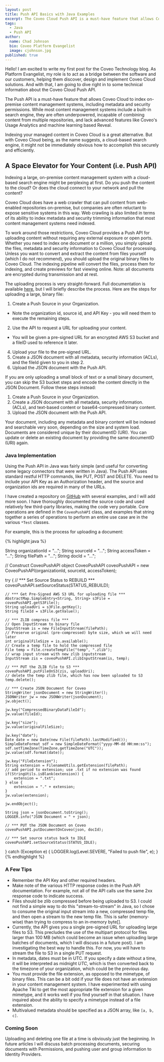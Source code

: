 ```yaml
---
layout: post
title: Push API Basics with Java Examples
excerpt: The Coveo Cloud Push API is a must-have feature that allows Coveo Cloud to index on-premise content management systems, including metadata and security permissions. While most content management systems include a built-in search engine, they are often underpowered, incapable of combining content from multiple repositories, and lack advanced features like Coveo's Usage Analytics and machine learning based Reveal.
tags:
  - Java
  - Push API
author:
  name: Chad Johnson
  bio: Coveo Platform Evangelist
  image: cjohnson.jpg
published: true
---
```


Hello!  I am excited to write my first post for the Coveo Technology blog. As Platform Evangelist, my role is to act as a bridge between the software and our customers, helping them discover, design and implement Coveo Cloud solutions.  And with that, I am going to dive right in to some technical information about the Coveo Cloud Push API.

The Push API is a must-have feature that allows Coveo Cloud to index on-premise content management systems, including metadata and security permissions. While most content management systems include a built-in search engine, they are often underpowered, incapable of combining content from multiple repositories, and lack advanced features like Coveo's Usage Analytics and machine learning based Reveal.

Indexing your managed content in Coveo Cloud is a great alternative.  But with Coveo Cloud being, as the name suggests, a cloud-based search engine, it might not be immediately obvious how to accomplish this securely and efficiently.

## A Space Elevator for Your Content (i.e. Push API)

Indexing a large, on-premise content management system with a cloud-based search engine might be perplexing at first.  Do you push the content to the cloud?  Or does the cloud connect to your network and pull the content?  

Coveo Cloud does have a web crawler that can pull content from web-enabled repositories on-premise, but companies are often reluctant to expose sensitive systems in this way.  Web crawling is also limited in terms of its ability to index metadata and security trimming information that most content management systems need indexed.  

To work around those restrictions, Coveo Cloud provides a Push API for uploading content without requiring any external exposure or open ports.  Whether you need to index one document or a million, you simply upload the files, metadata and security information to Coveo Cloud for processing.  Unless you want to convert and extract the content from files yourself (which I do not recommend), you should upload the original binary files to Coveo Cloud.  The indexing pipeline will convert the files, process them for indexing, and create previews for fast viewing online.  Note: all documents are encrypted during transmission and at rest.

The uploading process is very straight-forward.  Full documentation is available [here](https://developers.coveo.com/display/CloudPlatform/Push+API+Usage+Overview), but I will briefly describe the process.  Here are the steps for uploading a large, binary file:

1. Create a Push Source in your Organization.
 * Note the organization id, source id, and API Key - you will need them to execute the remaining steps.
2. Use the API to request a URL for uploading your content.
 * You will be given a pre-signed URL for an encrypted AWS S3 bucket and a fileID used to reference it later.
4. Upload your file to the pre-signed URL.
5. Create a JSON document with all metadata, security information (ACLs), and the fileId given to you in step 2.
6. Upload the JSON document with the Push API.

If you are only uploading a small block of text or a small binary document, you can skip the S3 bucket steps and encode the content directly in the JSON Document.  Follow these steps instead:

1. Create a Push Source in your Organization.
2. Create a JSON document with all metadata, security information. (ACLs), and text-based content or base64-compressed binary content.
3. Upload the JSON document with the Push API.

Your document, including any metadata and binary content will be indexed and searchable very soon, depending on the size and system load.  Documents are considered unique by their documentID (URI).  You can update or delete an existing document by providing the same documentID (URI) again.

### Java Implementation

Using the Push API in Java was fairly simple (and useful for converting some legacy connectors that were written in Java).  The Push API uses standard restful HTTP commands, like PUT, POST and DELETE.  You need to include your API Key as an Authorization header, and the source and organization ids are required in many of the URLs.  

I have created a repository on [GitHub](https://github.com/coveo/pushapi-java) with several examples, and I will add more soon.  I have thoroughly documented the source code and used relatively few third-party libraries, making the code very portable.  Core operations are defined in the `CoveoPushAPI` class, and examples that string together a series of operations to perform an entire use case are in the various `*Test` classes.

For example, this is the process for uploading a document:

{% highlight java %}

String organizationId = "...";
String sourceId = "...";
String accessToken = "...";
String filePath = "...";
String docId = "...";

// Construct CoveoPushAPI object
CoveoPushAPI coveoPushAPI = new CoveoPushAPI(organizationId, sourceId, accessToken);

try {
    // *** Set Source Status to REBUILD ***
    coveoPushAPI.setSourceStatus(STATUS_REBUILD);

    // *** Get Pre-Signed AWS S3 URL for uploading file ***
    AbstractMap.SimpleEntry<String, String> s3File = coveoPushAPI.getS3File();
    String uploadUri = s3File.getKey();
    String fileId = s3File.getValue();

    // *** ZLIB compress file ***
    // Open InputStream to binary file
    InputStream is = new FileInputStream(filePath);
    // Preserve original (pre-compressed) byte size, which we will need later
    int originalFileSize = is.available();
    // Create a temp file to hold the compressed file
    File temp = File.createTempFile("temp", ".zlib");
    // wrap input stream with new zlib inputstream
    InputStream zis = coveoPushAPI.zlibInputStream(is, temp);

    // *** PUT the ZLIB file to S3 ***
    coveoPushAPI.putFileOnS3(zis, uploadUri);
    // delete the temp zlib file, which has now been uploaded to S3
    temp.delete();

    // *** Create JSON Document for Coveo
    StringWriter jsonDocument = new StringWriter();
    JSONWriter jw = new JSONWriter(jsonDocument);
    jw.object();

    jw.key("CompressedBinaryDataFileId");
    jw.value(fileId);

    jw.key("size");
    jw.value(originalFileSize);

    jw.key("date");
    Date date = new Date(new File(filePath).lastModified());
    SimpleDateFormat sdf = new SimpleDateFormat("yyyy-MM-dd HH:mm:ss");
    sdf.setTimeZone(TimeZone.getTimeZone("UTC"));
    jw.value(sdf.format(date));

    jw.key("FileExtension");
    String extension = FilenameUtils.getExtension(filePath);
    // add period to extension; use .txt if no extension was found
    if(StringUtils.isBlank(extension)) {
        extension = ".txt";
    } else {
        extension = "." + extension;
    }
    jw.value(extension);

    jw.endObject();

    String json = jsonDocument.toString();
    LOGGER.info("JSON Document = " + json);

    // *** PUT the JSON Document on Coveo
    coveoPushAPI.putDocumentOnCoveo(json, docId);

    // *** Set source status back to IDLE
    coveoPushAPI.setSourceStatus(STATUS_IDLE);


} catch (Exception e) {
    LOGGER.log(Level.SEVERE, "Failed to push file", e);
}
{% endhighlight %}

### A Few Tips

* Remember the API Key and other required headers.
* Make note of the various HTTP response codes in the Push API documentation.  For example, not all of the API calls use the same 2xx response code to indicate success.
* Files should be zlib compressed before being uploaded to S3.  I could not find a simple way to do this "stream-to-stream" in Java, so I chose to consume the original input stream into a new, compressed temp file, and then open a stream to the new temp file.  This is safer (memory-wise) than trying to compress to an in-memory byte[].
* Currently, the API gives you a single pre-signed URL for uploading large files to S3.  This precludes the use of the multipart protocol for files larger than 100 MB (which could become an issue when uploading large batches of documents, which I will discuss in a future post).  I am investigating the best way to handle this.  For now, you will have to stream the file to S3 in a single PUT request.
* In metadata, dates must be in UTC.  If you specify a date without a time, it will be interpreted as midnight *UTC*, which is then converted back to the timezone of your organization, which could be the previous day.
* You must provide the file extension, as opposed to the mimetype, of binary files.  This can be a bit odd if your file does not have an extension in your content management system.  I have experimented with using Apache Tiki to get the most appropriate file extension for a given mimetype, and it works well if you find yourself in that situation.  I have inquired about the ability to specify a mimetype instead of a file extension.
* Multivalued metadata should be specified as a JSON array, like `[a, b, c]`.

### Coming Soon

Uploading and deleting one file at a time is obviously just the beginning.  In future articles I will discuss batch processing documents, securing documents with Permissions, and pushing user and group information to Identity Providers.
